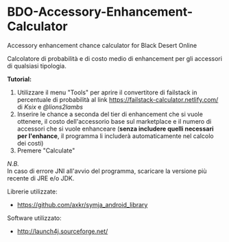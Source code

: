 # BDO-Accessory-Enhancement-Calculator
Accessory enhancement chance calculator for Black Desert Online

Calcolatore di probabilità e di costo medio di enhancement per gli accessori di qualsiasi tipologia.

**Tutorial:**

1. Utilizzare il menu "Tools" per aprire il convertitore di failstack in percentuale di probabilità al link 
   https://failstack-calculator.netlify.com/ di *Ksix* e *@lions2lambs*
2. Inserire le chance a seconda del tier di enhancement che si vuole ottenere, il costo dell'accessorio base sul marketplace e il numero di accessori che si vuole enhanceare (**senza includere quelli necessari per l'enhance**, il programma li includerà automaticamente nel calcolo dei costi)
3. Premere "Calculate"

*N.B.*  
In caso di errore JNI all'avvio del programma, scaricare la versione più recente di JRE e/o JDK.

Librerie utilizzate:
- https://github.com/axkr/symja_android_library

Software utilizzato:
- http://launch4j.sourceforge.net/
